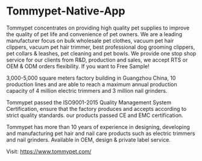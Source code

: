 # Tommypet-Native-App

Tommypet concentrates on providing high quality pet supplies to improve the quality of pet life and convenience of pet owners. We are a leading manufacturer focus on bulk wholesale pet clothes, vacuum pet hair clippers, vacuum pet hair trimmer, best professional dog grooming clippers, pet collars & leashes, pet cleaning and pet bowls. We provide one stop shop service for our clients from R&D, production and sales, we accept RTS or OEM & ODM orders flexibility. If you want to Free Sample!

3,000-5,000 square meters factory building in Guangzhou China, 10 production lines and are able to reach a maximum annual production capacity of 4 million electric trimmers and 3 million nail grinders.

Tommypet passed the ISO9001-2015 Quality Management System Certification, ensure that the factory produces and accepts according to strict quality standards. our products passed CE and EMC certification.

Tommypet has more than 10 years of experience in designing, developing and manufacturing pet hair and nail care products such as electric trimmers and nail grinders. Available in OEM, design & private label service.

Visit: https://www.tommypet.com/
